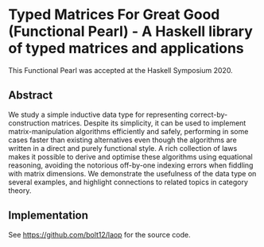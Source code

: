 # Typed Matrices For Great Good (Functional Pearl) - A Haskell library of typed matrices and applications

This Functional Pearl was accepted at the Haskell Symposium 2020.

## Abstract

We study a simple inductive data type for representing correct-by-construction matrices.
Despite its simplicity, it can be used to implement matrix-manipulation algorithms efficiently and safely,
performing in some cases faster than existing alternatives even though the algorithms are written in a direct
and purely functional style.
A rich collection of laws makes it possible to derive and optimise these algorithms using equational reasoning,
avoiding the notorious off-by-one indexing errors when fiddling with matrix dimensions.
We demonstrate the usefulness of the data type on several examples,
and highlight connections to related topics in category theory.

## Implementation

See https://github.com/bolt12/laop for the source code.
